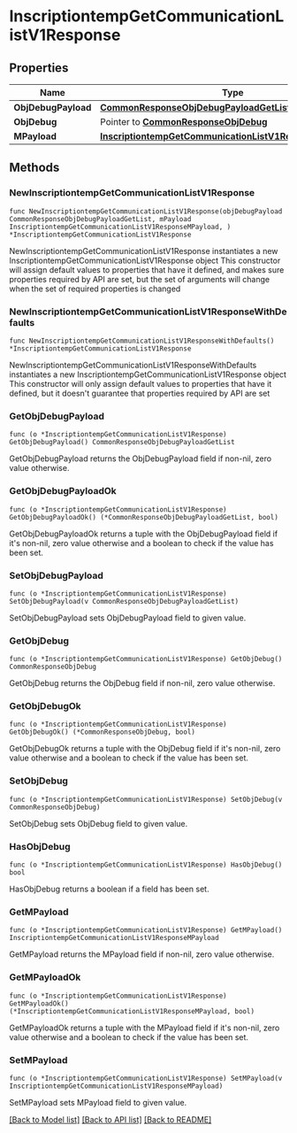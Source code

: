 # InscriptiontempGetCommunicationListV1Response

## Properties

Name | Type | Description | Notes
------------ | ------------- | ------------- | -------------
**ObjDebugPayload** | [**CommonResponseObjDebugPayloadGetList**](CommonResponseObjDebugPayloadGetList.md) |  | 
**ObjDebug** | Pointer to [**CommonResponseObjDebug**](CommonResponseObjDebug.md) |  | [optional] 
**MPayload** | [**InscriptiontempGetCommunicationListV1ResponseMPayload**](InscriptiontempGetCommunicationListV1ResponseMPayload.md) |  | 

## Methods

### NewInscriptiontempGetCommunicationListV1Response

`func NewInscriptiontempGetCommunicationListV1Response(objDebugPayload CommonResponseObjDebugPayloadGetList, mPayload InscriptiontempGetCommunicationListV1ResponseMPayload, ) *InscriptiontempGetCommunicationListV1Response`

NewInscriptiontempGetCommunicationListV1Response instantiates a new InscriptiontempGetCommunicationListV1Response object
This constructor will assign default values to properties that have it defined,
and makes sure properties required by API are set, but the set of arguments
will change when the set of required properties is changed

### NewInscriptiontempGetCommunicationListV1ResponseWithDefaults

`func NewInscriptiontempGetCommunicationListV1ResponseWithDefaults() *InscriptiontempGetCommunicationListV1Response`

NewInscriptiontempGetCommunicationListV1ResponseWithDefaults instantiates a new InscriptiontempGetCommunicationListV1Response object
This constructor will only assign default values to properties that have it defined,
but it doesn't guarantee that properties required by API are set

### GetObjDebugPayload

`func (o *InscriptiontempGetCommunicationListV1Response) GetObjDebugPayload() CommonResponseObjDebugPayloadGetList`

GetObjDebugPayload returns the ObjDebugPayload field if non-nil, zero value otherwise.

### GetObjDebugPayloadOk

`func (o *InscriptiontempGetCommunicationListV1Response) GetObjDebugPayloadOk() (*CommonResponseObjDebugPayloadGetList, bool)`

GetObjDebugPayloadOk returns a tuple with the ObjDebugPayload field if it's non-nil, zero value otherwise
and a boolean to check if the value has been set.

### SetObjDebugPayload

`func (o *InscriptiontempGetCommunicationListV1Response) SetObjDebugPayload(v CommonResponseObjDebugPayloadGetList)`

SetObjDebugPayload sets ObjDebugPayload field to given value.


### GetObjDebug

`func (o *InscriptiontempGetCommunicationListV1Response) GetObjDebug() CommonResponseObjDebug`

GetObjDebug returns the ObjDebug field if non-nil, zero value otherwise.

### GetObjDebugOk

`func (o *InscriptiontempGetCommunicationListV1Response) GetObjDebugOk() (*CommonResponseObjDebug, bool)`

GetObjDebugOk returns a tuple with the ObjDebug field if it's non-nil, zero value otherwise
and a boolean to check if the value has been set.

### SetObjDebug

`func (o *InscriptiontempGetCommunicationListV1Response) SetObjDebug(v CommonResponseObjDebug)`

SetObjDebug sets ObjDebug field to given value.

### HasObjDebug

`func (o *InscriptiontempGetCommunicationListV1Response) HasObjDebug() bool`

HasObjDebug returns a boolean if a field has been set.

### GetMPayload

`func (o *InscriptiontempGetCommunicationListV1Response) GetMPayload() InscriptiontempGetCommunicationListV1ResponseMPayload`

GetMPayload returns the MPayload field if non-nil, zero value otherwise.

### GetMPayloadOk

`func (o *InscriptiontempGetCommunicationListV1Response) GetMPayloadOk() (*InscriptiontempGetCommunicationListV1ResponseMPayload, bool)`

GetMPayloadOk returns a tuple with the MPayload field if it's non-nil, zero value otherwise
and a boolean to check if the value has been set.

### SetMPayload

`func (o *InscriptiontempGetCommunicationListV1Response) SetMPayload(v InscriptiontempGetCommunicationListV1ResponseMPayload)`

SetMPayload sets MPayload field to given value.



[[Back to Model list]](../README.md#documentation-for-models) [[Back to API list]](../README.md#documentation-for-api-endpoints) [[Back to README]](../README.md)



